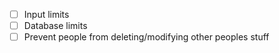 -   [ ] Input limits
-   [ ] Database limits
-   [ ] Prevent people from deleting/modifying other peoples stuff
